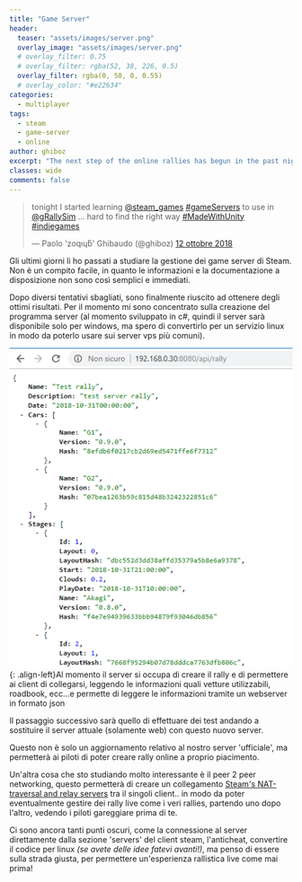 ```yaml
---
title: "Game Server"
header:
  teaser: "assets/images/server.png"
  overlay_image: "assets/images/server.png"
  # overlay_filter: 0.75
  # overlay_filter: rgba(52, 38, 226, 0.5)
  overlay_filter: rgba(0, 50, 0, 0.55)
  # overlay_color: "#e22634"
categories:
  - multiplayer
tags:
  - steam
  - game-server
  - online
author: ghiboz
excerpt: "The next step of the online rallies has begun in the past nights"
classes: wide
comments: false
---
```


<blockquote class="twitter-tweet" data-lang="it"><p lang="en" dir="ltr">tonight I started learning <a href="https://twitter.com/steam_games?ref_src=twsrc%5Etfw">@steam_games</a> <a href="https://twitter.com/hashtag/gameServers?src=hash&amp;ref_src=twsrc%5Etfw">#gameServers</a> to use in <a href="https://twitter.com/gRallySim?ref_src=twsrc%5Etfw">@gRallySim</a> ... hard to find the right way <a href="https://twitter.com/hashtag/MadeWithUnity?src=hash&amp;ref_src=twsrc%5Etfw">#MadeWithUnity</a> <a href="https://twitter.com/hashtag/indiegames?src=hash&amp;ref_src=twsrc%5Etfw">#indiegames</a></p>&mdash; Paolo &#39;zoqıɥƃ&#39; Ghibaudo (@ghiboz) <a href="https://twitter.com/ghiboz/status/1050862131841814534?ref_src=twsrc%5Etfw">12 ottobre 2018</a></blockquote>
<script async src="https://platform.twitter.com/widgets.js" charset="utf-8"></script>

Gli ultimi giorni li ho passati a studiare la gestione dei game server di Steam.
Non è un compito facile, in quanto le informazioni e la documentazione a disposizione non sono così semplici e immediati.

Dopo diversi tentativi sbagliati, sono finalmente riuscito ad ottenere degli ottimi risultati. Per il momento mi sono concentrato sulla creazione del programma server (al momento sviluppato in c#, quindi il server sarà disponibile solo per windows, ma spero di convertirlo per un servizio linux in modo da poterlo usare sui server vps più comuni).

![webserver](/assets/images/webserver.png){: .align-left}Al momento il server si occupa di creare il rally e di permettere ai client di collegarsi, leggendo le informazioni quali vetture utilizzabili, roadbook,
ecc...e permette di leggere le informazioni tramite un webserver in formato json

Il passaggio successivo sarà quello di effettuare dei test andando a sostituire il server attuale
(solamente web) con questo nuovo server.

Questo non è solo un aggiornamento relativo al nostro server 'ufficiale', ma permetterà ai piloti
di poter creare rally online a proprio piacimento.

Un'altra cosa che sto studiando molto interessante è il peer 2 peer networking, questo permetterà di
creare un collegamento [Steam's NAT-traversal and relay servers](https://partner.steamgames.com/doc/features/multiplayer/networking) tra il singoli client.. in modo
da poter eventualmente gestire dei rally live come i veri rallies, partendo uno dopo l'altro, vedendo
i piloti gareggiare prima di te.

Ci sono ancora tanti punti oscuri, come la connessione al server direttamente dalla sezione 'servers'
del client steam, l'anticheat, convertire il codice per linux _(se avete delle idee fatevi avanti!)_,
ma penso di essere sulla strada giusta, per permettere un'esperienza rallistica live come mai prima!
